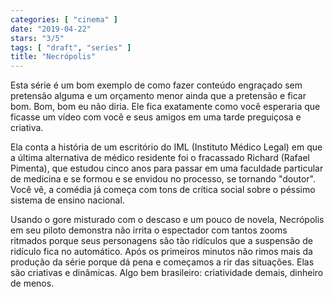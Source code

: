 ```yaml
---
categories: [ "cinema" ]
date: "2019-04-22"
stars: "3/5"
tags: [ "draft", "series" ]
title: "Necrópolis"
---
```

Esta série é um bom exemplo de como fazer conteúdo engraçado sem
pretensão alguma e um orçamento menor ainda que a pretensão e ficar
bom. Bom, bom eu não diria. Ele fica exatamente como você esperaria
que ficasse um vídeo com você e seus amigos em uma tarde preguiçosa
e criativa.

Ela conta a história de um escritório do IML (Instituto Médico Legal)
em que a última alternativa de médico residente foi o fracassado Richard
(Rafael Pimenta), que estudou cinco anos para passar em uma faculdade
particular de medicina e se formou e se envidou no processo, se tornando
"doutor". Você vê, a comédia já começa com tons de crítica social
sobre o péssimo sistema de ensino nacional.

Usando o gore misturado com o descaso e um pouco de novela, Necrópolis
em seu piloto demonstra não irrita o espectador com tantos zooms
ritmados porque seus personagens são tão ridículos que a suspensão
de ridículo fica no automático. Após os primeiros minutos não rimos
mais da produção da série porque dá pena e começamos a rir das
situações. Elas são criativas e dinâmicas. Algo bem brasileiro:
criatividade demais, dinheiro de menos.
